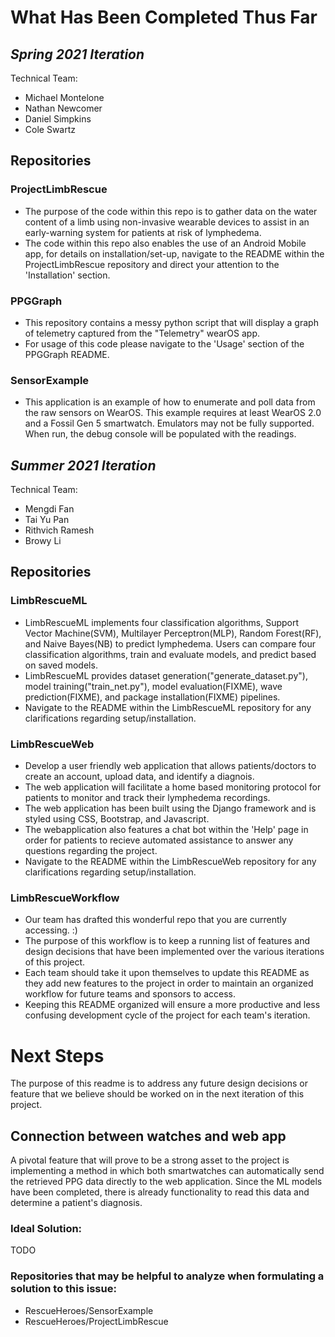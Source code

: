 # What Has Been Completed Thus Far

## *Spring 2021 Iteration*

Technical Team:
-  Michael Montelone
-  Nathan Newcomer
-  Daniel Simpkins
-  Cole Swartz

## Repositories
### ProjectLimbRescue
- The purpose of the code within this repo is to gather data on the water content of a limb using non-invasive wearable devices to assist in an early-warning system for patients at risk of lymphedema.
- The code within this repo also enables the use of an Android Mobile app, for details on installation/set-up, navigate to the README within the ProjectLimbRescue repository and direct your attention to the 'Installation' section.

### PPGGraph
- This repository contains a messy python script that will display a graph of telemetry captured from the "Telemetry" wearOS app.
- For usage of this code please navigate to the 'Usage' section of the PPGGraph README.

### SensorExample
- This application is an example of how to enumerate and poll data from the raw sensors on WearOS. This example requires at least WearOS 2.0 and a Fossil Gen 5 smartwatch. Emulators may not be fully supported. When run, the debug console will be populated with the readings.

## *Summer 2021 Iteration*

Technical Team:
-  Mengdi Fan
-  Tai Yu Pan
-  Rithvich Ramesh
-  Browy Li

## Repositories
### LimbRescueML
- LimbRescueML implements four classification algorithms, Support Vector Machine(SVM), Multilayer Perceptron(MLP), Random Forest(RF), and Naive Bayes(NB) to predict lymphedema. Users can compare four classification algorithms, train and evaluate models, and predict based on saved models.
- LimbRescueML provides dataset generation("generate_dataset.py"), model training("train_net.py"), model evaluation(FIXME), wave prediction(FIXME), and package installation(FIXME) pipelines.
- Navigate to the README within the LimbRescueML repository for any clarifications regarding setup/installation.
### LimbRescueWeb
- Develop a user friendly web application that allows patients/doctors to create an account, upload data, and identify a diagnois. 
- The web application will facilitate a home based monitoring protocol for patients to monitor and track their lymphedema recordings.
- The web application has been built using the Django framework and is styled using CSS, Bootstrap, and Javascript. 
- The webapplication also features a chat bot within the 'Help' page in order for patients to recieve automated assistance to answer any questions regarding the project.
- Navigate to the README within the LimbRescueWeb repository for any clarifications regarding setup/installation.

### LimbRescueWorkflow
- Our team has drafted this wonderful repo that you are currently accessing. :)
- The purpose of this workflow is to keep a running list of features and design decisions that have been implemented over the various iterations of this project.
- Each team should take it upon themselves to update this README as they add new features to the project in order to maintain an organized workflow for future teams and sponsors to access. 
- Keeping this README organized will ensure a more productive and less confusing development cycle of the project for each team's iteration.

# Next Steps
The purpose of this readme is to address any future design decisions or feature that we believe should be worked on in the next iteration of this project.

## Connection between watches and web app
A pivotal feature that will prove to be a strong asset to the project is implementing a method in which both smartwatches can automatically send the retrieved PPG data directly to the web application. Since the ML models have been completed, there is already functionality to read this data and determine a patient's diagnosis. 

### Ideal Solution:
TODO

### Repositories that may be helpful to analyze when formulating a solution to this issue:
- RescueHeroes/SensorExample
- RescueHeroes/ProjectLimbRescue
